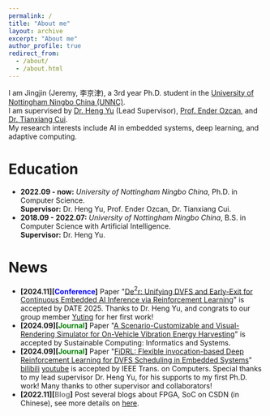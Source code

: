 ```yaml
---
permalink: /
title: "About me"
layout: archive
excerpt: "About me"
author_profile: true
redirect_from: 
  - /about/
  - /about.html
---
```


I am Jingjin (Jeremy, 李京津), a 3rd year Ph.D. student in the [University of Nottingham Ningbo China (UNNC)](https://www.nottingham.edu.cn/en/index.aspx). <br/>
I am supervised by [Dr. Heng Yu](https://research.nottingham.edu.cn/en/persons/heng-yu) (Lead Supervisor), [Prof. Ender Ozcan](https://people.cs.nott.ac.uk/pszeo/), and [Dr. Tianxiang Cui](https://research.nottingham.edu.cn/en/persons/tianxiang-cui). <br/>
My research interests include AI in embedded systems, deep learning, and adaptive computing. 

Education
======
* **2022.09 - now:** _University of Nottingham Ningbo China_, Ph.D. in Computer Science. <br/>
**Supervisor:** Dr. Heng Yu, Prof. Ender Ozcan, Dr. Tianxiang Cui.
* **2018.09 - 2022.07:** _University of Nottingham Ningbo China_, B.S. in Computer Science with Artificial Intelligence. <br/>
**Supervisor:** Dr. Heng Yu.

News
======
* **[2024.11][<font color=blue>Conference</font>]** Paper "[De$^2$r: Unifying DVFS and Early-Exit for Continuous Embedded AI Inference via Reinforcement Learning](https://ieeexplore.ieee.org/abstract/document/10992707)" is accepted by DATE 2025. Thanks to Dr. Heng Yu, and congrats to our group member [Yuting](https://scholar.google.com/citations?user=xnNRSj8AAAAJ&hl=en) for her first work!
* **[2024.09][<font color=green>Journal</font>]** Paper "[A Scenario-Customizable and Visual-Rendering Simulator for On-Vehicle Vibration Energy Harvesting](https://www.sciencedirect.com/science/article/pii/S2210537924000842)" is accepted by Sustainable Computing: Informatics and Systems.
* **[2024.09][<font color=green>Journal</font>]** Paper "[FiDRL: Flexible invocation-based Deep Reinforcement Learning for DVFS Scheduling in Embedded Systems](https://ieeexplore.ieee.org/stamp/stamp.jsp?arnumber=10689358)" [bilibili](https://www.bilibili.com/video/BV1yi4sezEUo/?share_source=copy_web&vd_source=a40b7030c393ec43c24004e26ae37e7d) [youtube](https://youtu.be/80hEzFmlDIE?si=nKAtPtt8kEACN_79) is accepted by IEEE Trans. on Computers. Special thanks to my lead supervisor Dr. Heng Yu, for his supports to my first Ph.D. work! Many thanks to other supervisor and collaborators!
* **[2022.11][<font color=gray>Blog</font>]** Post several blogs about FPGA, SoC on CSDN (in Chinese), see more details on [here](https://blog.csdn.net/jeremy0621).
